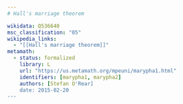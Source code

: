 ```yaml
---
# Hall's marriage theorem

wikidata: Q536640
msc_classification: "05"
wikipedia_links:
  - "[[Hall's marriage theorem]]"
metamath:
  - status: formalized
    library: L
    url: "https://us.metamath.org/mpeuni/marypha1.html"
    identifiers: [marypha1, marypha2]
    authors: [Stefan O'Rear]
    date: 2015-02-20
---
```

